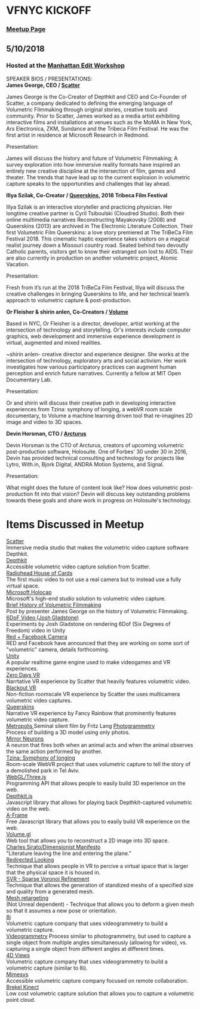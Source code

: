 # VFNYC KICKOFF
### [Meetup Page](https://www.meetup.com/volumetric_filmmakers_vfnyc/events/249676164/)
## 5/10/2018  
### Hosted at the [Manhattan Edit Workshop](https://www.mewshop.com/)  

SPEAKER BIOS / PRESENTATIONS:  
**James George, CEO / [Scatter](https://www.scatter.nyc)**

James George is the Co-Creator of Depthkit and CEO and Co-Founder of Scatter, a company dedicated to defining the emerging language of Volumetric Filmmaking through original stories, creative tools and community. Prior to Scatter, James worked as a media artist exhibiting interactive films and installations at venues such as the MoMA in New York, Ars Electronica, ZKM, Sundance and the Tribeca Film Festival. He was the first artist in residence at Microsoft Research in Redmond.

Presentation:

James will discuss the history and future of Volumetric Filmmaking; A survey exploration into how immersive reality formats have inspired an entirely new creative discipline at the intersection of film, games and theater. The trends that have lead up to the current explosion in volumetric capture speaks to the opportunities and challenges that lay ahead.

**Illya Szilak, Co-Creator / [Queerskins](http://vr.queerskins.com/), 2018 Tribeca Film Festival**

Illya Szilak is an interactive storyteller and practicing physician. Her longtime creative partner is Cyril Tsiboulski (Cloudred Studio). Both their online multimedia narratives Reconstructing Mayakovsky (2008) and Queerskins (2013) are archived in The Electronic Literature Collection. Their first Volumetric Film Queerskins: a love story premiered at The TriBeCa Film Festival 2018. This cinematic haptic experience takes visitors on a magical realist journey down a Missouri country road. Seated behind two devoutly Catholic parents, visitors get to know their estranged son lost to AIDS. Their are also currently in production on another volumetric project, Atomic Vacation.

Presentation:

Fresh from it’s run at the 2018 TriBeCa Film Festival, Illya will discuss the creative challenges in bringing Queerskins to life, and her technical team’s approach to volumetric capture & post-production.

**Or Fleisher & shirin anlen, Co-Creators / [Volume](http://volume.gl/)**

Based in NYC, Or Fleisher is a director, developer, artist working at the intersection of technology and storytelling. Or's interests include computer graphics, web development and immersive experience development in virtual, augmented and mixed realities.

~shirin anlen- creative director and experience designer. She works at the intersection of technology, exploratory arts and social activism. Her work investigates how various participatory practices can augment human perception and enrich future narratives. Currently a fellow at MIT Open Documentary Lab.

Presentation:

Or and shirin will discuss their creative path in developing interactive experiences from Tzina: symphony of longing, a webVR room scale documentary, to Volume a machine learning driven tool that re-imagines 2D image and video to 3D spaces.

**Devin Horsman, CTO / [Arcturus](https://www.arcturus.studio/)**

Devin Horsman is the CTO of Arcturus, creators of upcoming volumetric post-production software, Holosuite. One of Forbes' 30 under 30 in 2016, Devin has provided technical consulting and technology for projects like Lytro, With.in, Bjork Digital, ANDRA Motion Systems, and Signal.

Presentation:

What might does the future of content look like? How does volumetric post-production fit into that vision? Devin will discuss key outstanding problems towards these goals and share work in progress on Holosuite's technology.

# Items Discussed in Meetup
[Scatter](scatter.nyc)  
Immersive media studio that makes the volumetric video capture software Depthkit.  
[Depthkit](depthkit.tv)  
Accessible volumetric video capture solution from Scatter.  
[Radiohead House of Cards](https://www.youtube.com/watch?v=8nTFjVm9sTQ)  
The first music video to not use a real camera but to instead use a fully virtual space.  
[Microsoft Holocap](https://www.microsoft.com/en-us/mixed-reality/capture-studios)  
Microsoft's high-end studio solution to volumetric video capture.  
[Brief History of Volumetric Filmmaking](https://medium.com/volumetric-filmmaking/the-brief-history-of-volumetric-filmmaking-32b3569c6831)  
Post by presenter James George on the history of Volumetric Filmmaking.  
[6DoF Video (Josh Gladstone)  ](https://www.youtube.com/watch?v=xKjBHgbEN5c)  
Experiments by Josh Gladstone on rendering 6Dof (Six Degrees of Freedom) video in Unity  
[Red + Facebook Camera  ](https://www.theverge.com/2018/5/1/17308694/facebook-oculus-red-camera-partnership-vr-6dof-immersive-film)  
RED and Facebook have announced that they are working on some sort of "volumetric" camera, details forthcoming.  
[Unity  ](http://unity3d.com/)  
A popular realtime game engine used to make videogames and VR experiences.  
[Zero Days VR  ](zerodaysvr.com)  
Narrtative VR experience by Scatter that heavily features volumetric video.  
[Blackout VR  ](http://blackoutvr.com/)  
Non-fiction roomscale VR experience by Scatter the uses multicamera volumetric video captures.  
[Queerskins  ](vr.queerskins.com)  
Narrative VR experience by Fancy Rainbow that prominently features volumetric video capture.  
[Metropolis  ](https://en.wikipedia.org/wiki/Metropolis_(1927_film))  
Seminal silent film by Fritz Lang  
[Photogrammetry  ](https://en.wikipedia.org/wiki/Photogrammetry)  
Process of building a 3D model using only photos.  
[Mirror Neurons  ](https://en.wikipedia.org/wiki/Mirror_neuron)  
A neuron that fires both when an animal acts and when the animal observes the same action performed by another.  
[Tzina: Symphony of longing  ](http://tzina.space/)  
Room-scale WebVR project that uses volumetric capture to tell the story of a demolished park in Tel Aviv.  
[WebGL/Three.js  ](https://threejs.org/)  
Programming API that allows people to easily build 3D experience on the web.  
[Depthkit.js  ](https://github.com/juniorxsound/DepthKit.js)  
Javascript library that allows for playing back Depthkit-captured volumetric video on the web.  
[A-Frame  ](https://aframe.io/)  
Free Javascript library that allows you to easily build VR experience on the web.  
[Volume.gl  ](http://volume.gl/)  
Web tool that allows you to reconstruct a 2D image into 3D space.  
[Charles Sirato/Dimensionist Manifesto  ](https://en.wikipedia.org/wiki/Charles_Sirato)  
"Literature leaving the line and entering the plane."  
[Redirected Looking  ](http://projects.ict.usc.edu/mxr/rdwt/)  
Technique that allows people in VR to percive a virtual space that is larger that the physical space it is housed in.  
[SVR  - Sparse Voronoi Refinement](http://imr.sandia.gov/papers/imr15/hudson.pdf)  
Technique that allows the generation of standized meshs of a specified size and quality from a generated mesh.  
[Mesh retargeting  ](https://docs.unrealengine.com/en-us/Engine/Animation/RetargetingDifferentSkeletons)  
(Not Unreal dependent) - Technique that allows you to deform a given mesh so that it assumes a new pose or orientation.  
[8i  ](https://8i.com/)  
Volumetric capture company that uses videogrammetry to build a volumetric capture.  
[Videogrammetry](https://en.wikipedia.org/wiki/Videogrammetry)
Process similar to photogrammetry, but used to capture a single object from multiple angles simultaneously (allowing for video), vs. capturing a single object from different angles at different times.  
[4D Views  ](https://www.4dviews.com/)  
Volumetric capture company that uses videogrammetry to build a volumetric capture (similar to 8i).  
[Mimesys  ](http://www.mimesysvr.com/)  
Accessible volumetric capture company focused on remote collaboration.  
[Brekel Kinect  ](https://brekel.com/)  
Low cost volumetric capture solution that allows you to capture a volumetric point cloud.  

